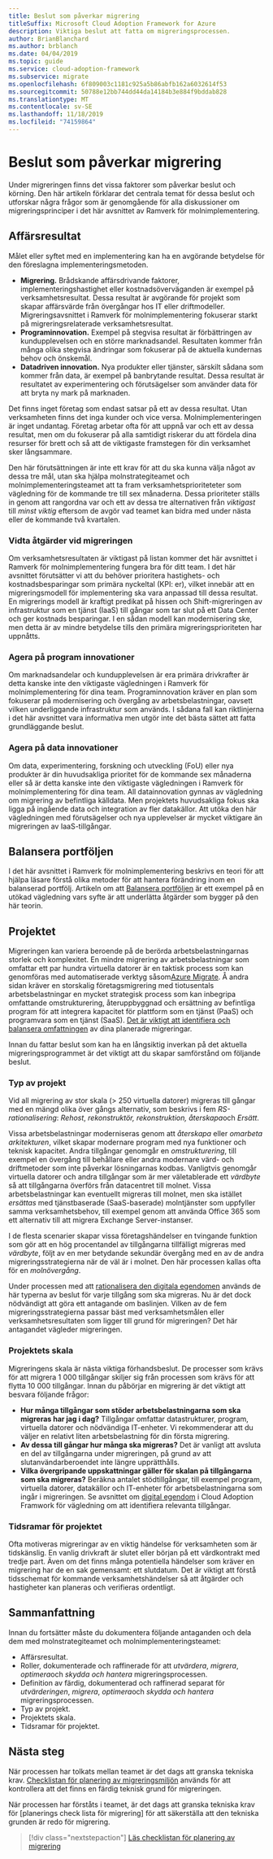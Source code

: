 ```yaml
---
title: Beslut som påverkar migrering
titleSuffix: Microsoft Cloud Adoption Framework for Azure
description: Viktiga beslut att fatta om migreringsprocessen.
author: BrianBlanchard
ms.author: brblanch
ms.date: 04/04/2019
ms.topic: guide
ms.service: cloud-adoption-framework
ms.subservice: migrate
ms.openlocfilehash: 6f809003c1181c925a5b86abfb162a6032614f53
ms.sourcegitcommit: 50788e12bb744dd44da14184b3e884f9bddab828
ms.translationtype: MT
ms.contentlocale: sv-SE
ms.lasthandoff: 11/18/2019
ms.locfileid: "74159864"
---
```

# <a name="decisions-that-affect-migration"></a>Beslut som påverkar migrering

Under migreringen finns det vissa faktorer som påverkar beslut och körning. Den här artikeln förklarar det centrala temat för dessa beslut och utforskar några frågor som är genomgående för alla diskussioner om migreringsprinciper i det här avsnittet av Ramverk för molnimplementering.

## <a name="business-outcomes"></a>Affärsresultat

Målet eller syftet med en implementering kan ha en avgörande betydelse för den föreslagna implementeringsmetoden.

- **Migrering.** Brådskande affärsdrivande faktorer, implementeringshastighet eller kostnadsöverväganden är exempel på verksamhetsresultat. Dessa resultat är avgörande för projekt som skapar affärsvärde från övergångar hos IT eller driftmodeller. Migreringsavsnittet i Ramverk för molnimplementering fokuserar starkt på migreringsrelaterade verksamhetsresultat.
- **Programinnovation.** Exempel på stegvisa resultat är förbättringen av kundupplevelsen och en större marknadsandel. Resultaten kommer från många olika stegvisa ändringar som fokuserar på de aktuella kundernas behov och önskemål.
- **Datadriven innovation.** Nya produkter eller tjänster, särskilt sådana som kommer från data, är exempel på banbrytande resultat. Dessa resultat är resultatet av experimentering och förutsägelser som använder data för att bryta ny mark på marknaden.

Det finns inget företag som endast satsar på ett av dessa resultat. Utan verksamheten finns det inga kunder och vice versa. Molnimplementeringen är inget undantag. Företag arbetar ofta för att uppnå var och ett av dessa resultat, men om du fokuserar på alla samtidigt riskerar du att fördela dina resurser för brett och så att de viktigaste framstegen för din verksamhet sker långsammare.

Den här förutsättningen är inte ett krav för att du ska kunna välja något av dessa tre mål, utan ska hjälpa molnstrategiteamet och molnimplementeringsteamet att ta fram verksamhetsprioriteteter som vägledning för de kommande tre till sex månaderna. Dessa prioriteter ställs in genom att rangordna var och ett av dessa tre alternativen från *viktigast* till *minst viktig* eftersom de avgör vad teamet kan bidra med under nästa eller de kommande två kvartalen.

### <a name="act-on-migration-outcomes"></a>Vidta åtgärder vid migreringen

Om verksamhetsresultaten är viktigast på listan kommer det här avsnittet i Ramverk för molnimplementering fungera bra för ditt team. I det här avsnittet förutsätter vi att du behöver prioritera hastighets- och kostnadsbesparingar som primära nyckeltal (KPI: er), vilket innebär att en migreringsmodell för implementering ska vara anpassad till dessa resultat. En migrerings modell är kraftigt predikat på hissen och Shift-migreringen av infrastruktur som en tjänst (IaaS) till gångar som tar slut på ett Data Center och ger kostnads besparingar. I en sådan modell kan modernisering ske, men detta är av mindre betydelse tills den primära migreringsprioriteten har uppnåtts.

### <a name="act-on-application-innovations"></a>Agera på program innovationer

Om marknadsandelar och kundupplevelsen är era primära drivkrafter är detta kanske inte den viktigaste vägledningen i Ramverk för molnimplementering för dina team. Programinnovation kräver en plan som fokuserar på modernisering och övergång av arbetsbelastningar, oavsett vilken underliggande infrastruktur som används. I sådana fall kan riktlinjerna i det här avsnittet vara informativa men utgör inte det bästa sättet att fatta grundläggande beslut.

### <a name="act-on-data-innovations"></a>Agera på data innovationer

Om data, experimentering, forskning och utveckling (FoU) eller nya produkter är din huvudsakliga prioritet för de kommande sex månaderna eller så är detta kanske inte den viktigaste vägledningen i Ramverk för molnimplementering för dina team. All datainnovation gynnas av vägledning om migrering av befintliga källdata. Men projektets huvudsakliga fokus ska ligga på ingående data och integration av fler datakällor. Att utöka den här vägledningen med förutsägelser och nya upplevelser är mycket viktigare än migreringen av IaaS-tillgångar.

## <a name="balance-the-portfolio"></a>Balansera portföljen

I det här avsnittet i Ramverk för molnimplementering beskrivs en teori för att hjälpa läsare förstå olika metoder för att hantera förändring inom en balanserad portfölj. Artikeln om att [Balansera portföljen](../../expanded-scope/balance-the-portfolio.md) är ett exempel på en utökad vägledning vars syfte är att underlätta åtgärder som bygger på den här teorin.

## <a name="effort"></a>Projektet

Migreringen kan variera beroende på de berörda arbetsbelastningarnas storlek och komplexitet. En mindre migrering av arbetsbelastningar som omfattar ett par hundra virtuella datorer är en taktisk process som kan genomföras med automatiserade verktyg såsom[Azure Migrate](https://docs.microsoft.com/azure/migrate/migrate-overview). Å andra sidan kräver en storskalig företagsmigrering med tiotusentals arbetsbelastningar en mycket strategisk process som kan inbegripa omfattande omstrukturering, återuppbyggnad och ersättning av befintliga program för att integrera kapacitet för plattform som en tjänst (PaaS) och programvara som en tjänst (SaaS). [Det är viktigt att identifiera och balansera omfattningen](../../expanded-scope/balance-the-portfolio.md) av dina planerade migreringar.

Innan du fattar beslut som kan ha en långsiktig inverkan på det aktuella migreringsprogrammet är det viktigt att du skapar samförstånd om följande beslut.

### <a name="effort-type"></a>Typ av projekt

Vid all migrering av stor skala (> 250 virtuella datorer) migreras till gångar med en mängd olika över gångs alternativ, som beskrivs i fem *RS-rationalisering*: *Rehost*, *rekonstruktör, rekonstruktion, återskapa*och *Ersätt*.

Vissa arbetsbelastningar moderniseras genom att *återskapa* eller *omarbeta arkitekturen*, vilket skapar modernare program med nya funktioner och teknisk kapacitet. Andra tillgångar genomgår en *omstrukturering*, till exempel en övergång till behållare eller andra modernare värd- och driftmetoder som inte påverkar lösningarnas kodbas. Vanligtvis genomgår virtuella datorer och andra tillgångar som är mer väletablerade ett *värdbyte* så att tillgångarna överförs från datacentret till molnet. Vissa arbetsbelastningar kan eventuellt migreras till molnet, men ska istället *ersättas* med tjänstbaserade (SaaS-baserade) molntjänster som uppfyller samma verksamhetsbehov, till exempel genom att använda Office 365 som ett alternativ till att migrera Exchange Server-instanser.

I de flesta scenarier skapar vissa företagshändelser en tvingande funktion som gör att en hög procentandel av tillgångarna tillfälligt migreras med *värdbyte*, följt av en mer betydande sekundär övergång med en av de andra migreringsstrategierna när de väl är i molnet. Den här processen kallas ofta för en *molnövergång*.

Under processen med att [rationalisera den digitala egendomen](../../../digital-estate/calculate.md) används de här typerna av beslut för varje tillgång som ska migreras. Nu är det dock nödvändigt att göra ett antagande om baslinjen. Vilken av de fem migreringsstrategierna passar bäst med verksamhetsmålen eller verksamhetsresultaten som ligger till grund för migreringen? Det här antagandet vägleder migreringen.

### <a name="effort-scale"></a>Projektets skala

Migreringens skala är nästa viktiga förhandsbeslut. De processer som krävs för att migrera 1 000 tillgångar skiljer sig från processen som krävs för att flytta 10 000 tillgångar. Innan du påbörjar en migrering är det viktigt att besvara följande frågor:

- **Hur många tillgångar som stöder arbetsbelastningarna som ska migreras har jag i dag?** Tillgångar omfattar datastrukturer, program, virtuella datorer och nödvändiga IT-enheter. Vi rekommenderar att du väljer en relativt liten arbetsbelastning för din första migrering.
- **Av dessa till gångar hur många ska migreras?** Det är vanligt att avsluta en del av tillgångarna under migreringen, på grund av att slutanvändarberoendet inte längre upprätthålls.
- **Vilka övergripande uppskattningar gäller för skalan på tillgångarna som ska migreras?** Beräkna antalet stödtillgångar, till exempel program, virtuella datorer, datakällor och IT-enheter för arbetsbelastningarna som ingår i migreringen. Se avsnittet om [digital egendom](../../../digital-estate/index.md) i Cloud Adoption Framwork för vägledning om att identifiera relevanta tillgångar.

### <a name="effort-timing"></a>Tidsramar för projektet

Ofta motiveras migreringar av en viktig händelse för verksamheten som är tidskänslig. En vanlig drivkraft är slutet eller början på ett värdkontrakt med tredje part. Även om det finns många potentiella händelser som kräver en migrering har de en sak gemensamt: ett slutdatum. Det är viktigt att förstå tidsschemat för kommande verksamhetshändelser så att åtgärder och hastigheter kan planeras och verifieras ordentligt.

## <a name="recap"></a>Sammanfattning

Innan du fortsätter måste du dokumentera följande antaganden och dela dem med molnstrategiteamet och molnimplementeringsteamet:

- Affärsresultat.
- Roller, dokumenterade och raffinerade för att *utvärdera*, *migrera*, *optimera*och *skydda och hantera* migreringsprocessen.
- Definition av färdig, dokumenterad och raffinerad separat för *utvärderingen*, *migrera*, *optimera*och *skydda och hantera* migreringsprocessen.
- Typ av projekt.
- Projektets skala.
- Tidsramar för projektet.

## <a name="next-steps"></a>Nästa steg

När processen har tolkats mellan teamet är det dags att granska tekniska krav. [Checklistan för planering av migreringsmiljön](./planning-checklist.md) används för att kontrollera att det finns en färdig teknisk grund för migreringen.

När processen har förståts i teamet, är det dags att granska tekniska krav för [planerings check lista för migrering] för att säkerställa att den tekniska grunden är redo för migrering.

> [!div class="nextstepaction"]
> [Läs checklistan för planering av migrering](./planning-checklist.md)
